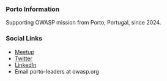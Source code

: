 ### Porto Information
Supporting OWASP mission from Porto, Portugal, since 2024.

### Social Links
* [Meetup](https://www.meetup.com/owasp-porto)
* [Twitter](https://twitter.com/owaspporto)
* [LinkedIn](https://www.linkedin.com/company/owasp-porto/people)
* Email porto-leaders at owasp.org
